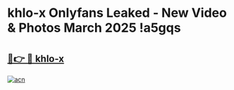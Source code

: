 # khlo-x Onlyfans Leaked - New Video & Photos March 2025 !a5gqs

# <h2><a href="https://hh24rb.iuczelnia.edu.pl?title=khlo-x&ref=a5gqs">🔗👉 🔴 khlo-x</a></h2>

[![acn](https://github.com/user-attachments/assets/0f9c940e-d8b0-45ae-aac7-cd30a18b3e1c)](https://hh24rb.iuczelnia.edu.pl?title=khlo-x&ref=a5gqs)

